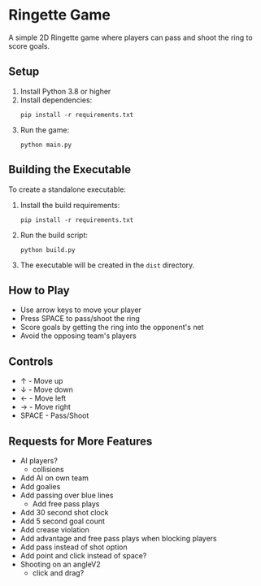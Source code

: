 # Ringette Game

A simple 2D Ringette game where players can pass and shoot the ring to score goals.

## Setup

1. Install Python 3.8 or higher
2. Install dependencies:
   ```
   pip install -r requirements.txt
   ```
3. Run the game:
   ```
   python main.py
   ```

## Building the Executable

To create a standalone executable:

1. Install the build requirements:
   ```
   pip install -r requirements.txt
   ```

2. Run the build script:
   ```
   python build.py
   ```

3. The executable will be created in the `dist` directory.

## How to Play

- Use arrow keys to move your player
- Press SPACE to pass/shoot the ring
- Score goals by getting the ring into the opponent's net
- Avoid the opposing team's players

## Controls

- ↑ - Move up
- ↓ - Move down
- ← - Move left
- → - Move right
- SPACE - Pass/Shoot 

## Requests for More Features
- AI players? 
   - collisions
- Add AI on own team
- Add goalies
- Add passing over blue lines
   - Add free pass plays
- Add 30 second shot clock
- Add 5 second goal count
- Add crease violation
- Add advantage and free pass plays when blocking players
- Add pass instead of shot option
- Add point and click instead of space?
- Shooting on an angleV2
   - click and drag?
